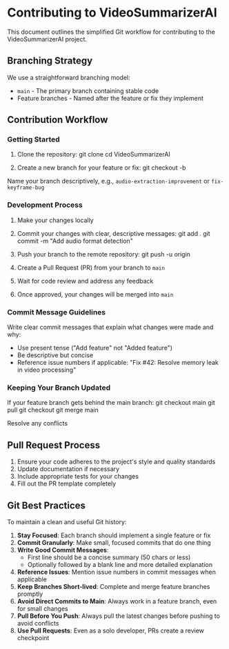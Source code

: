 # Contributing to VideoSummarizerAI

This document outlines the simplified Git workflow for contributing to the VideoSummarizerAI project.

## Branching Strategy

We use a straightforward branching model:

- `main` - The primary branch containing stable code
- Feature branches - Named after the feature or fix they implement

## Contribution Workflow

### Getting Started

1. Clone the repository:
git clone <repository-url>
cd VideoSummarizerAI

2. Create a new branch for your feature or fix:
git checkout -b <feature-name>

Name your branch descriptively, e.g., `audio-extraction-improvement` or `fix-keyframe-bug`

### Development Process

1. Make your changes locally
2. Commit your changes with clear, descriptive messages:
git add .
git commit -m "Add audio format detection"

3. Push your branch to the remote repository:
git push -u origin <feature-name>

4. Create a Pull Request (PR) from your branch to `main`
5. Wait for code review and address any feedback
6. Once approved, your changes will be merged into `main`

### Commit Message Guidelines

Write clear commit messages that explain what changes were made and why:

- Use present tense ("Add feature" not "Added feature")
- Be descriptive but concise
- Reference issue numbers if applicable: "Fix #42: Resolve memory leak in video processing"

### Keeping Your Branch Updated

If your feature branch gets behind the main branch:
git checkout main
git pull
git checkout <feature-name>
git merge main

Resolve any conflicts
## Pull Request Process

1. Ensure your code adheres to the project's style and quality standards
2. Update documentation if necessary
3. Include appropriate tests for your changes
4. Fill out the PR template completely

## Git Best Practices

To maintain a clean and useful Git history:
1. **Stay Focused**: Each branch should implement a single feature or fix
2. **Commit Granularly**: Make small, focused commits that do one thing
3. **Write Good Commit Messages**: 
   - First line should be a concise summary (50 chars or less)
   - Optionally followed by a blank line and more detailed explanation
4. **Reference Issues**: Mention issue numbers in commit messages when applicable
5. **Keep Branches Short-lived**: Complete and merge feature branches promptly
6. **Avoid Direct Commits to Main**: Always work in a feature branch, even for small changes
7. **Pull Before You Push**: Always pull the latest changes before pushing to avoid conflicts
8. **Use Pull Requests**: Even as a solo developer, PRs create a review checkpoint